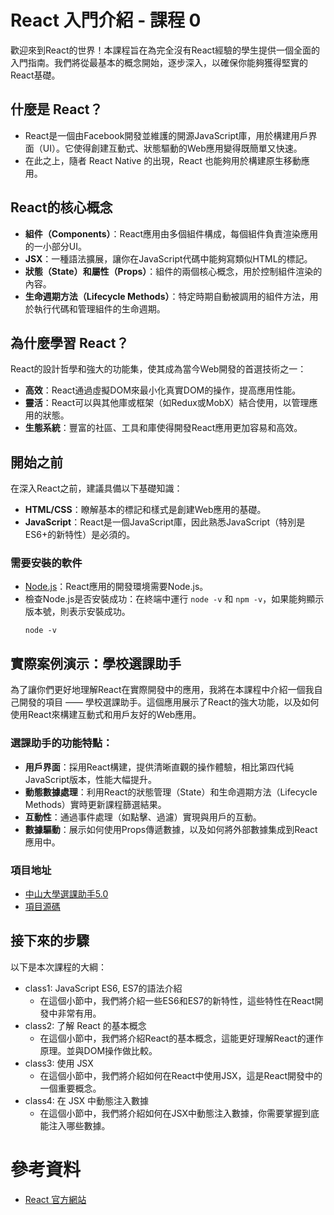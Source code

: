 # React 入門介紹 - 課程 0

歡迎來到React的世界！本課程旨在為完全沒有React經驗的學生提供一個全面的入門指南。我們將從最基本的概念開始，逐步深入，以確保你能夠獲得堅實的React基礎。

## 什麼是 React？

* React是一個由Facebook開發並維護的開源JavaScript庫，用於構建用戶界面（UI）。它使得創建互動式、狀態驅動的Web應用變得既簡單又快速。
* 在此之上，隨者 React Native 的出現，React 也能夠用於構建原生移動應用。

## React的核心概念

- **組件（Components）**：React應用由多個組件構成，每個組件負責渲染應用的一小部分UI。
- **JSX**：一種語法擴展，讓你在JavaScript代碼中能夠寫類似HTML的標記。
- **狀態（State）**和**屬性（Props）**：組件的兩個核心概念，用於控制組件渲染的內容。
- **生命週期方法（Lifecycle Methods）**：特定時期自動被調用的組件方法，用於執行代碼和管理組件的生命週期。

## 為什麼學習 React？

React的設計哲學和強大的功能集，使其成為當今Web開發的首選技術之一：

- **高效**：React通過虛擬DOM來最小化真實DOM的操作，提高應用性能。
- **靈活**：React可以與其他庫或框架（如Redux或MobX）結合使用，以管理應用的狀態。
- **生態系統**：豐富的社區、工具和庫使得開發React應用更加容易和高效。

## 開始之前

在深入React之前，建議具備以下基礎知識：

- **HTML/CSS**：瞭解基本的標記和樣式是創建Web應用的基礎。
- **JavaScript**：React是一個JavaScript庫，因此熟悉JavaScript（特別是ES6+的新特性）是必須的。

### 需要安裝的軟件
- [Node.js](https://nodejs.org/en/)：React應用的開發環境需要Node.js。
- 檢查Node.js是否安裝成功：在終端中運行 `node -v` 和 `npm -v`，如果能夠顯示版本號，則表示安裝成功。
  ```shell
  node -v
  ```

## 實際案例演示：學校選課助手

為了讓你們更好地理解React在實際開發中的應用，我將在本課程中介紹一個我自己開發的項目 —— 學校選課助手。這個應用展示了React的強大功能，以及如何使用React來構建互動式和用戶友好的Web應用。

### 選課助手的功能特點：

- **用戶界面**：採用React構建，提供清晰直觀的操作體驗，相比第四代純JavaScript版本，性能大幅提升。
- **動態數據處理**：利用React的狀態管理（State）和生命週期方法（Lifecycle Methods）實時更新課程篩選結果。
- **互動性**：通過事件處理（如點擊、過濾）實現與用戶的互動。
- **數據驅動**：展示如何使用Props傳遞數據，以及如何將外部數據集成到React應用中。

### 項目地址
- [中山大學選課助手5.0](https://whats2000.github.io/CourseSelectorHelperReact/)
- [項目源碼](https://github.com/whats2000/CourseSelectorHelperReact)

## 接下來的步驟

以下是本次課程的大綱：
- class1: JavaScript ES6, ES7的語法介紹
  - 在這個小節中，我們將介紹一些ES6和ES7的新特性，這些特性在React開發中非常有用。
- class2: 了解 React 的基本概念
  - 在這個小節中，我們將介紹React的基本概念，這能更好理解React的運作原理。並與DOM操作做比較。
- class3: 使用 JSX
  - 在這個小節中，我們將介紹如何在React中使用JSX，這是React開發中的一個重要概念。
- class4: 在 JSX 中動態注入數據
  - 在這個小節中，我們將介紹如何在JSX中動態注入數據，你需要掌握到底能注入哪些數據。

# 參考資料
- [React 官方網站](https://reactjs.org/)
